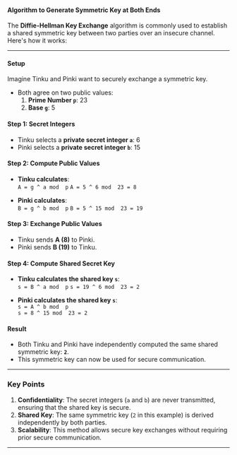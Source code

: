 #### **Algorithm to Generate Symmetric Key at Both Ends**

The **Diffie-Hellman Key Exchange** algorithm is commonly used to establish a shared symmetric key between two parties over an insecure channel. Here's how it works:

---
#### **Setup**

Imagine Tinku and Pinki want to securely exchange a symmetric key.

- Both agree on two public values:
    1. **Prime Number `p`**: 23
    2. **Base `g`**: 5

#### **Step 1: Secret Integers**

- Tinku selects a **private secret integer `a`**: 6
- Pinki selects a **private secret integer `b`**: 15

#### **Step 2: Compute Public Values**

- **Tinku calculates**:  
    `A = g ^ a mod  p`
    `A = 5 ^ 6 mod  23 = 8`
    
- **Pinki calculates**:  
    `B = g ^ b mod  p`
    `B = 5 ^ 15 mod  23 = 19`
    
#### **Step 3: Exchange Public Values**

- Tinku sends **A (8)** to Pinki.
- Pinki sends **B (19)** to Tinku.

#### **Step 4: Compute Shared Secret Key**

- **Tinku calculates the shared key `s`**:  
    `s = B ^ a mod  p`
    `s = 19 ^ 6 mod  23 = 2`
    
- **Pinki calculates the shared key `s`**:  
    `s = A ^ b mod  p`  
    `s = 8 ^ 15 mod  23 = 2`
    
#### **Result**

- Both Tinku and Pinki have independently computed the same shared symmetric key: **`2`**.
- This symmetric key can now be used for secure communication.

---

### **Key Points**

1. **Confidentiality**: The secret integers (`a` and `b`) are never transmitted, ensuring that the shared key is secure.
2. **Shared Key**: The same symmetric key (`2` in this example) is derived independently by both parties.
3. **Scalability**: This method allows secure key exchanges without requiring prior secure communication.

---

